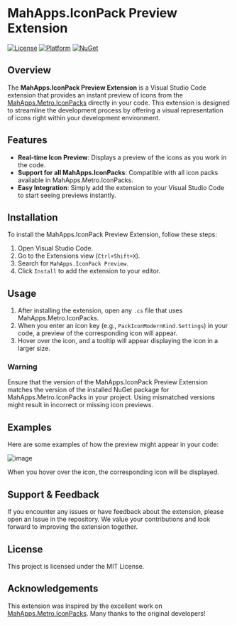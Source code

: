 # MahApps.IconPack Preview Extension

[![License](https://img.shields.io/badge/license-MIT-blue.svg)](LICENSE)
[![Platform](https://img.shields.io/badge/platform-.NET-blue.svg)](https://dotnet.microsoft.com/)
[![NuGet](https://img.shields.io/nuget/v/MahApps.IconPacks.svg)](https://www.nuget.org/packages/MahApps.Metro.IconPacks)

## Overview

The **MahApps.IconPack Preview Extension** is a Visual Studio Code extension that provides an instant preview of icons from the [MahApps.Metro.IconPacks](https://github.com/MahApps/MahApps.Metro.IconPacks) directly in your code. This extension is designed to streamline the development process by offering a visual representation of icons right within your development environment.

## Features

- **Real-time Icon Preview**: Displays a preview of the icons as you work in the code.
- **Support for all MahApps.IconPacks**: Compatible with all icon packs available in MahApps.Metro.IconPacks.
- **Easy Integration**: Simply add the extension to your Visual Studio Code to start seeing previews instantly.

## Installation

To install the MahApps.IconPack Preview Extension, follow these steps:

1. Open Visual Studio Code.
2. Go to the Extensions view (`Ctrl+Shift+X`).
3. Search for `MahApps.IconPack Preview`.
4. Click `Install` to add the extension to your editor.

## Usage

1. After installing the extension, open any `.cs` file that uses MahApps.Metro.IconPacks.
2. When you enter an icon key (e.g., `PackIconModernKind.Settings`) in your code, a preview of the corresponding icon will appear.
3. Hover over the icon, and a tooltip will appear displaying the icon in a larger size.

### Warning

Ensure that the version of the MahApps.IconPack Preview Extension matches the version of the installed NuGet package for MahApps.Metro.IconPacks in your project. Using mismatched versions might result in incorrect or missing icon previews.

## Examples

Here are some examples of how the preview might appear in your code:

![image](https://github.com/user-attachments/assets/4c7b7c51-bb2c-468c-91f0-a54956ac2d48)

When you hover over the icon, the corresponding icon will be displayed.

## Support & Feedback

If you encounter any issues or have feedback about the extension, please open an Issue in the repository. We value your contributions and look forward to improving the extension together.

## License

This project is licensed under the MIT License.

## Acknowledgements

This extension was inspired by the excellent work on [MahApps.Metro.IconPacks](https://github.com/MahApps/MahApps.Metro.IconPacks). Many thanks to the original developers!
